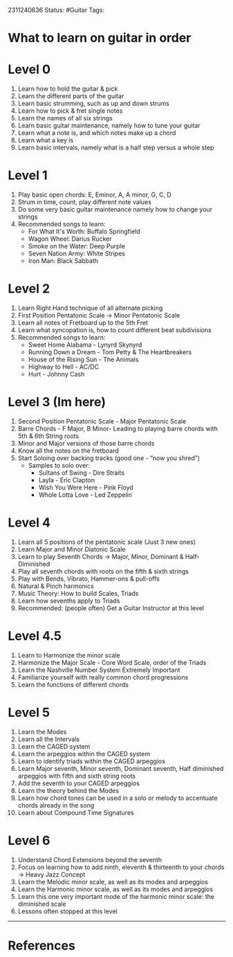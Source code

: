 2311240636
	Status: #Guitar
		Tags: 


# What to learn on guitar in order

# Level 0
1. Learn how to hold the guitar & pick
2. Learn the different parts of the guitar
3. Learn basic strumming, such as up and down strums
4. Learn how to pick & fret single notes
5. Learn the names of all six strings
6. Learn basic guitar maintenance, namely how to tune your guitar
7. Learn what a note is, and which notes make up a chord
8. Learn what a key is
9. Learn basic intervals, namely what is a half step versus a whole step

# Level 1
1. Play basic open chords: E, Eminor, A, A minor, G, C, D
2. Strum in time, count, play different note values
3. Do some very basic guitar maintenance namely how to change your strings
4. Recommended songs to learn:
   - For What It's Worth: Buffalo Springfield
   - Wagon Wheel: Darius Rucker
   - Smoke on the Water: Deep Purple
   - Seven Nation Army: White Stripes
   - Iron Man: Black Sabbath

# Level 2
1. Learn Right Hand technique of all alternate picking
2. First Position Pentatonic Scale -> Minor Pentatonic Scale
3. Learn all notes of Fretboard up to the 5th Fret
4. Learn what syncopation is, how to count different beat subdivisions
5. Recommended songs to learn:
   - Sweet Home Alabama - Lynyrd Skynyrd
   - Running Down a Dream - Tom Petty & The Heartbreakers
   - House of the Rising Sun - The Animals
   - Highway to Hell - AC/DC
   - Hurt - Johnny Cash

# Level 3 (Im here)
1. Second Position Pentatonic Scale - Major Pentatonic Scale
2. Barre Chords - F Major, B Minor- Leading to playing barre chords with 5th & 6th String roots
3. Minor and Major versions of those barre chords
4. Know all the notes on the fretboard
5. Start Soloing over backing tracks (good one - “now you shred”)
   - Samples to solo over:
     - Sultans of Swing - Dire Straits
     - Layla - Eric Clapton
     - Wish You Were Here - Pink Floyd
     - Whole Lotta Love - Led Zeppelin

# Level 4
1. Learn all 5 positions of the pentatonic scale (Just 3 new ones)
2. Learn Major and Minor Diatonic Scale
3. Learn to play Seventh Chords -> Major, Minor, Dominant & Half-Diminished
4. Play all seventh chords with roots on the fifth & sixth strings
5. Play with Bends, Vibrato, Hammer-ons & pull-offs
6. Natural & Pinch harmonics
7. Music Theory: How to build Scales, Triads
8. Learn how sevenths apply to Triads
9. Recommended: (people often) Get a Guitar Instructor at this level

# Level 4.5
1. Learn to Harmonize the minor scale
2. Harmonize the Major Scale - Core Word Scale, order of the Triads
3. Learn the Nashville Number System Extremely Important
4. Familiarize yourself with really common chord progressions
5. Learn the functions of different chords

# Level 5
1. Learn the Modes
2. Learn all the Intervals
3. Learn the CAGED system
4. Learn the arpeggios within the CAGED system
5. Learn to identify triads within the CAGED arpeggios
6. Learn Major seventh, Minor seventh, Dominant seventh, Half diminished arpeggios with fifth and sixth string roots
7. Add the seventh to your CAGED arpeggios
8. Learn the theory behind the Modes
9. Learn how chord tones can be used in a solo or melody to accentuate chords already in the song
10. Learn about Compound Time Signatures

# Level 6
1. Understand Chord Extensions beyond the seventh
2. Focus on learning how to add ninth, eleventh & thirteenth to your chords -> Heavy Jazz Concept
3. Learn the Melodic minor scale, as well as its modes and arpeggios
4. Learn the Harmonic minor scale, as well as its modes and arpeggios
5. Learn this one very important mode of the harmonic minor scale: the diminished scale
6. Lessons often stopped at this level





---
# References